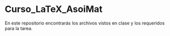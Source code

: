 # Curso_LaTeX_AsoiMat
En este repositorio encontrarás los archivos vistos en clase y los requeridos para la tarea.
